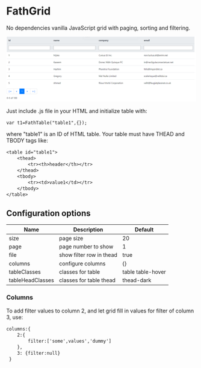 # FathGrid
No dependencies vanilla JavaScript grid with paging, sorting and filtering.

![](/fathgrid.png)

Just include .js file in your HTML and initialize table with:

    var t1=FathTable("table1",{});

where "table1" is an ID of HTML table. Your table must have THEAD and TBODY tags like:

    <table id="table1">
        <thead>
            <tr><th>header</th></tr>
        </thead>
        <tbody>
            <tr><td>value1</td></tr>
        </tbody>
    </table>

## Configuration options
<table><thead><tr><th>Name</th><th>Description</th><th>Default</th></tr></thead>
<tbody>
<tr><td>size</td><td>page size</td><td>20</td></tr>
<tr><td>page</td><td>page number to show</td><td>1</td></tr>
<tr><td>file</td><td>show filter row in thead</td><td>true</td></tr>
<tr><td>columns</td><td>configure columns</td><td>{}</td></tr>
<tr><td>tableClasses</td><td>classes for table</td><td>table table-hover</td></tr>
<tr><td>tableHeadClasses</td><td>classes for table thead</td><td>thead-dark</td></tr>
</tbody>
</table>


### Columns
To add filter values to column 2, and let grid fill in values for filter of column 3, use:

    columns:{
        2:{
            filter:['some',values','dummy']
        },
        3: {filter:null}
     }


